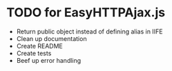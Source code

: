 # TODO for EasyHTTPAjax.js
- Return public object instead of defining alias in IIFE
- Clean up documentation
- Create README
- Create tests
- Beef up error handling
